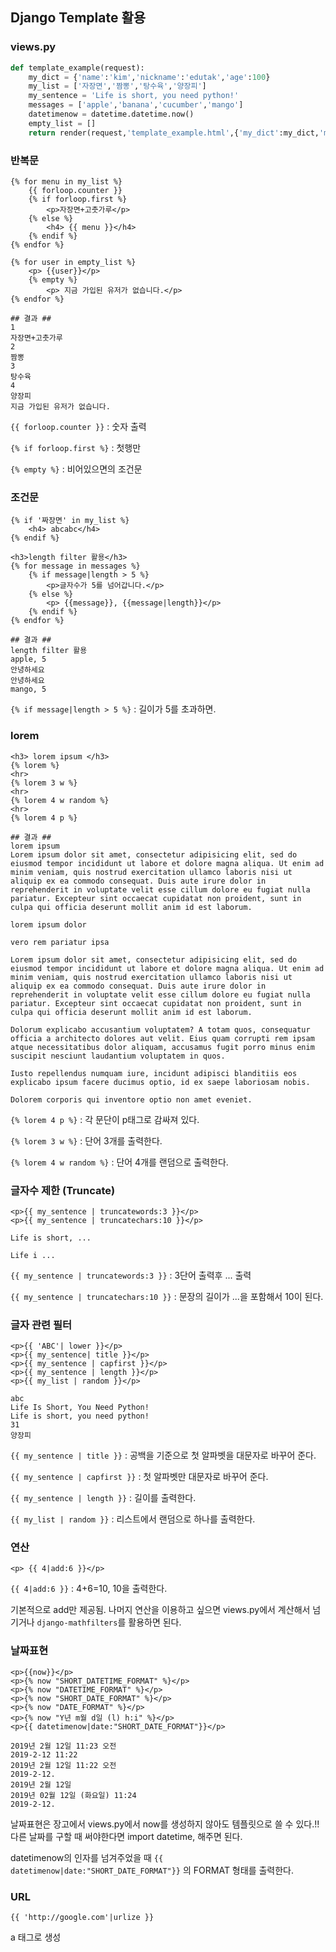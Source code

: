 ## Django Template 활용

### views.py

```python
def template_example(request):
    my_dict = {'name':'kim','nickname':'edutak','age':100}
    my_list = ['자장면','짬뽕','탕수육','양장피']
    my_sentence = 'Life is short, you need python!'
    messages = ['apple','banana','cucumber','mango']
    datetimenow = datetime.datetime.now()
    empty_list = []
    return render(request,'template_example.html',{'my_dict':my_dict,'my_list':my_list,'my_sentence':my_sentence,'messages':messages,'empty_list':empty_list,'datetimenow':datetimenow})
```



### 반복문

```django
{% for menu in my_list %}
    {{ forloop.counter }} 
    {% if forloop.first %}
        <p>자장면+고춧가루</p>
    {% else %}
        <h4> {{ menu }}</h4>
    {% endif %}
{% endfor %}

{% for user in empty_list %}
    <p> {{user}}</p>
    {% empty %}
        <p> 지금 가입된 유저가 없습니다.</p>
{% endfor %}
```

```
## 결과 ##
1
자장면+고춧가루
2
짬뽕
3
탕수육
4
양장피
지금 가입된 유저가 없습니다.
```

`{{ forloop.counter }}` : 숫자 출력

`{% if forloop.first %}` : 첫행만 

`{% empty %}` : 비어있으면의 조건문



### 조건문

```django
{% if '짜장면' in my_list %}
    <h4> abcabc</h4>
{% endif %}

<h3>length filter 활용</h3>
{% for message in messages %}
    {% if message|length > 5 %}
        <p>글자수가 5를 넘어갑니다.</p>
    {% else %}
        <p> {{message}}, {{message|length}}</p>
    {% endif %}
{% endfor %}
```

```
## 결과 ##
length filter 활용
apple, 5
안녕하세요
안녕하세요
mango, 5
```

`{% if message|length > 5 %}` : 길이가 5를 초과하면.



### lorem

```django
<h3> lorem ipsum </h3>
{% lorem %}
<hr>
{% lorem 3 w %}
<hr>
{% lorem 4 w random %}
<hr>
{% lorem 4 p %}
```

```
## 결과 ##
lorem ipsum
Lorem ipsum dolor sit amet, consectetur adipisicing elit, sed do eiusmod tempor incididunt ut labore et dolore magna aliqua. Ut enim ad minim veniam, quis nostrud exercitation ullamco laboris nisi ut aliquip ex ea commodo consequat. Duis aute irure dolor in reprehenderit in voluptate velit esse cillum dolore eu fugiat nulla pariatur. Excepteur sint occaecat cupidatat non proident, sunt in culpa qui officia deserunt mollit anim id est laborum.

lorem ipsum dolor

vero rem pariatur ipsa

Lorem ipsum dolor sit amet, consectetur adipisicing elit, sed do eiusmod tempor incididunt ut labore et dolore magna aliqua. Ut enim ad minim veniam, quis nostrud exercitation ullamco laboris nisi ut aliquip ex ea commodo consequat. Duis aute irure dolor in reprehenderit in voluptate velit esse cillum dolore eu fugiat nulla pariatur. Excepteur sint occaecat cupidatat non proident, sunt in culpa qui officia deserunt mollit anim id est laborum.

Dolorum explicabo accusantium voluptatem? A totam quos, consequatur officia a architecto dolores aut velit. Eius quam corrupti rem ipsam atque necessitatibus dolor aliquam, accusamus fugit porro minus enim suscipit nesciunt laudantium voluptatem in quos.

Iusto repellendus numquam iure, incidunt adipisci blanditiis eos explicabo ipsum facere ducimus optio, id ex saepe laboriosam nobis.

Dolorem corporis qui inventore optio non amet eveniet.
```

`{% lorem 4 p %}` : 각 문단이 p태그로 감싸져 있다.

`{% lorem 3 w %}` : 단어 3개를 출력한다.

`{% lorem 4 w random %}` : 단어 4개를 랜덤으로 출력한다.



### 글자수 제한 (Truncate)

```django
<p>{{ my_sentence | truncatewords:3 }}</p>
<p>{{ my_sentence | truncatechars:10 }}</p>
```

```
Life is short, ...

Life i ...
```

`{{ my_sentence | truncatewords:3 }}` : 3단어 출력후 ... 출력

`{{ my_sentence | truncatechars:10 }}` : 문장의 길이가 ...을 포함해서 10이 된다.



### 글자 관련 필터

```django
<p>{{ 'ABC'| lower }}</p>
<p>{{ my_sentence| title }}</p>
<p>{{ my_sentence | capfirst }}</p>
<p>{{ my_sentence | length }}</p>
<p>{{ my_list | random }}</p>
```

```
abc
Life Is Short, You Need Python!
Life is short, you need python!
31
양장피
```

`{{ my_sentence | title }}` : 공백을 기준으로 첫 알파벳을 대문자로 바꾸어 준다.

`{{ my_sentence | capfirst }}`  : 첫 알파벳만 대문자로 바꾸어 준다.

`{{ my_sentence | length }}` : 길이를 출력한다.

`{{ my_list | random }}` : 리스트에서 랜덤으로 하나를 출력한다.



### 연산

```django
<p> {{ 4|add:6 }}</p>
```

`{{ 4|add:6 }}` : 4+6=10, 10을 출력한다.

기본적으로 add만 제공됨. 나머지 연산을 이용하고 싶으면 views.py에서 계산해서 넘기거나 `django-mathfilters`를 활용하면 된다.



### 날짜표현

```django
<p>{{now}}</p>
<p>{% now "SHORT_DATETIME_FORMAT" %}</p>
<p>{% now "DATETIME_FORMAT" %}</p>
<p>{% now "SHORT_DATE_FORMAT" %}</p>
<p>{% now "DATE_FORMAT" %}</p>
<p>{% now "Y년 m월 d일 (l) h:i" %}</p>
<p>{{ datetimenow|date:"SHORT_DATE_FORMAT"}}</p>
```

```
2019년 2월 12일 11:23 오전
2019-2-12 11:22
2019년 2월 12일 11:22 오전
2019-2-12.
2019년 2월 12일
2019년 02월 12일 (화요일) 11:24
2019-2-12.
```

날짜표현은 장고에서 views.py에서 now를 생성하지 않아도 템플릿으로 쓸 수 있다.!! 다른 날짜를 구할 때 써야한다면 import datetime, 해주면 된다.

datetimenow의 인자를 넘겨주었을 때 `{{ datetimenow|date:"SHORT_DATE_FORMAT"}}` 의 FORMAT 형태를 출력한다.



### URL

```django
{{ 'http://google.com'|urlize }}
```

a 태그로 생성